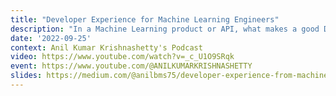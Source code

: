```yaml
---
title: "Developer Experience for Machine Learning Engineers"
description: "In a Machine Learning product or API, what makes a good Developer Experience? With Anil, we discuss the ingredients of a great ML product; what makes or breaks developer productivity; and how to stay on top of this constantly-evolving field."
date: '2022-09-25'
context: Anil Kumar Krishnashetty's Podcast
video: https://www.youtube.com/watch?v=_c_U1O9SRqk
event: https://www.youtube.com/@ANILKUMARKRISHNASHETTY
slides: https://medium.com/@anilbms75/developer-experience-from-machine-learning-engineer-perspective-2c81b8ce46be
---
```


